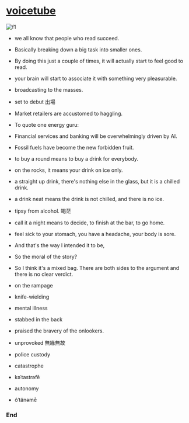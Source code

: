 # [voicetube](https://tw.voicetube.com/?ref=logo)

![f1](https://github.com/HCH1/blog/blob/master/fig/)

- we all know that people who read succeed. 
- Basically breaking down a big task into smaller ones.
- By doing this just a couple of times, it will actually start to feel good to read. 
- your brain will start to associate it with something very pleasurable. 


- broadcasting to the masses.
- set to debut 出場
- Market retailers are accustomed to haggling.
- To quote one energy guru: 
- Financial services and banking will be overwhelmingly driven by AI. 
- Fossil fuels have become the new forbidden fruit. 
- to buy a round means to buy a drink for everybody.
- on the rocks, it means your drink on ice only. 


- a straight up drink, there's nothing else in the glass, but it is a chilled drink. 
- a drink neat means the drink is not chilled, and there is no ice. 
- tipsy from alcohol. 喝茫
- call it a night means to decide, to finish at the bar, to go home. 
- feel sick to your stomach, you have a headache, your body is sore. 
- And that's the way I intended it to be, 
- So the moral of the story? 
- So I think it's a mixed bag. There are both sides to the argument and there is no clear verdict.


- on the rampage
- knife-wielding
- mental illness
- stabbed in the back
- praised the bravery of the onlookers.
- unprovoked 無緣無故
- police custody
- catastrophe
- kəˈtastrəfē
- autonomy
- ôˈtänəmē

### End

